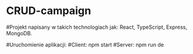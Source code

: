 # CRUD-campaign


#Projekt napisany w takich technologiach jak: React, TypeScript, Express, MongoDB.

#Uruchomienie aplikacji:
#Client: npm start
#Server: npm run de
